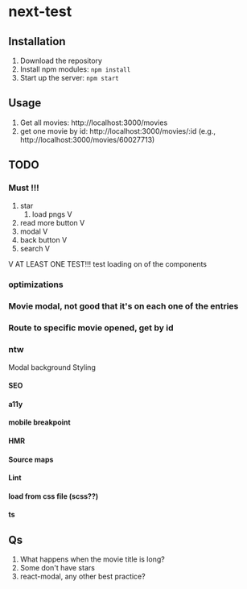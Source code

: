 # next-test

## Installation
1. Download the repository
2. Install npm modules: `npm install`
3. Start up the server: `npm start`

## Usage
1. Get all movies: http://localhost:3000/movies
2. get one movie by id: http://localhost:3000/movies/:id (e.g., http://localhost:3000/movies/60027713)

## TODO
### Must !!!
1. star
   1. load pngs V
2. read more button V
3. modal V
4. back button V
5. search V

V AT LEAST ONE TEST!!!
test loading on of the components

### optimizations
### Movie modal, not good that it's on each one of the entries
### Route to specific movie opened, get by id

### ntw
Modal background
Styling

#### SEO
#### a11y
#### mobile breakpoint

#### HMR
#### Source maps
#### Lint
#### load from css file (scss??)
#### ts

## Qs
1. What happens when the movie title is long?
2. Some don't have stars
3. react-modal, any other best practice?